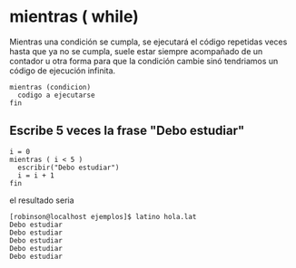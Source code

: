 # mientras \( while\)

Mientras una condición se cumpla, se ejecutará el código repetidas veces hasta que ya no se cumpla, suele estar siempre acompañado de un contador u otra forma para que la condición cambie sinó tendriamos un código de ejecución infinita.

```text
mientras (condicion)
  codigo a ejecutarse
fin
```

## Escribe 5 veces la frase "Debo estudiar"

```text
i = 0
mientras ( i < 5 )
  escribir("Debo estudiar")
  i = i + 1
fin
```

el resultado seria

```text
[robinson@localhost ejemplos]$ latino hola.lat 
Debo estudiar
Debo estudiar
Debo estudiar
Debo estudiar
Debo estudiar
```

